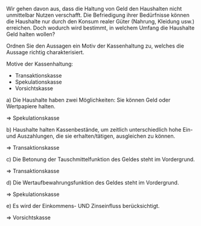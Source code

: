 Wir gehen davon aus, dass die Haltung von Geld den Haushalten nicht unmittelbar Nutzen verschafft. Die Befriedigung ihrer Bedürfnisse können die Haushalte nur durch den Konsum realer Güter (Nahrung, Kleidung usw.) erreichen. Doch wodurch wird bestimmt, in welchem Umfang die Haushalte Geld halten wollen?

Ordnen Sie den Aussagen ein Motiv der Kassenhaltung zu, welches die Aussage richtig charakterisiert.

Motive der Kassenhaltung:
- Transaktionskasse
- Spekulationskasse
- Vorsichtskasse

a)
Die Haushalte haben zwei Möglichkeiten: Sie können Geld oder Wertpapiere halten.

$\Rightarrow$ Spekulationskasse

b)
Haushalte halten Kassenbestände, um zeitlich unterschiedlich hohe Ein- und Auszahlungen, die sie erhalten/tätigen, ausgleichen zu können.

$\Rightarrow$ Transaktionskasse

c)
Die Betonung der Tauschmittelfunktion des Geldes steht im Vordergrund.

$\Rightarrow$ Transaktionskasse

d)
Die Wertaufbewahrungsfunktion des Geldes steht im Vordergrund.

$\Rightarrow$ Spekulationskasse

e)
Es wird der Einkommens- UND Zinseinfluss berücksichtigt.

$\Rightarrow$ Vorsichtskasse